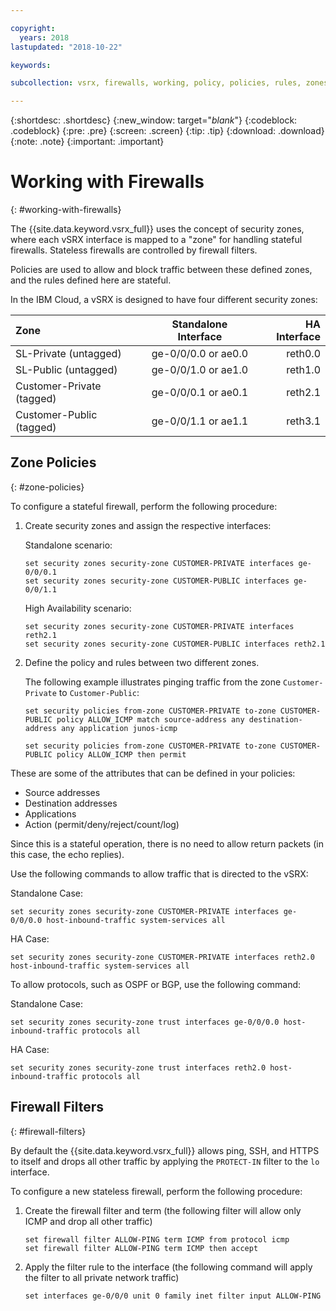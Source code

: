```yaml
---

copyright:
  years: 2018
lastupdated: "2018-10-22"

keywords:

subcollection: vsrx, firewalls, working, policy, policies, rules, zones, standalone, ha

---
```


{:shortdesc: .shortdesc}
{:new_window: target="_blank_"}
{:codeblock: .codeblock}
{:pre: .pre}
{:screen: .screen}
{:tip: .tip}
{:download: .download}
{:note: .note}
{:important: .important}

# Working with Firewalls
{: #working-with-firewalls}

The {{site.data.keyword.vsrx_full}} uses the concept of security zones, where each vSRX interface is mapped to a "zone" for handling stateful firewalls. Stateless firewalls are controlled by firewall filters.

Policies are used to allow and block traffic between these defined zones, and the rules defined here are stateful.

In the IBM Cloud, a vSRX is designed to have four different security zones:

| Zone                     | Standalone Interface | HA Interface |
| :---                     |        :----:        |         ---: |
| SL-Private (untagged)    | ge-0/0/0.0 or ae0.0  | reth0.0      |
| SL-Public (untagged)     | ge-0/0/1.0 or ae1.0  | reth1.0      |
| Customer-Private (tagged)| ge-0/0/0.1 or ae0.1  | reth2.1      |
| Customer-Public (tagged) | ge-0/0/1.1 or ae1.1  | reth3.1      |

## Zone Policies
{: #zone-policies}

To configure a stateful firewall, perform the following procedure:

1. Create security zones and assign the respective interfaces:

	Standalone scenario:
	```
	set security zones security-zone CUSTOMER-PRIVATE interfaces ge-0/0/0.1
	set security zones security-zone CUSTOMER-PUBLIC interfaces ge-0/0/1.1
	```
	High Availability scenario:
	```
	set security zones security-zone CUSTOMER-PRIVATE interfaces reth2.1
	set security zones security-zone CUSTOMER-PUBLIC interfaces reth2.1
	```
2. Define the policy and rules between two different zones.

	The following example illustrates pinging traffic from the zone `Customer-Private` to `Customer-Public`:

	```
	set security policies from-zone CUSTOMER-PRIVATE to-zone CUSTOMER-PUBLIC policy ALLOW_ICMP match source-address any destination-address any application junos-icmp

	set security policies from-zone CUSTOMER-PRIVATE to-zone CUSTOMER-PUBLIC policy ALLOW_ICMP then permit
	```

These are some of the attributes that can be defined in your policies:

* Source addresses
* Destination addresses
* Applications
* Action (permit/deny/reject/count/log)

Since this is a stateful operation, there is no need to allow return packets (in this case, the echo replies).

Use the following commands to allow traffic that is directed to the vSRX:

Standalone Case:
```
set security zones security-zone CUSTOMER-PRIVATE interfaces ge-0/0/0.0 host-inbound-traffic system-services all
```
HA Case:
```
set security zones security-zone CUSTOMER-PRIVATE interfaces reth2.0 host-inbound-traffic system-services all
```

To allow protocols, such as OSPF or BGP, use the following command:

Standalone Case:
```
set security zones security-zone trust interfaces ge-0/0/0.0 host-inbound-traffic protocols all
```
HA Case:
```
set security zones security-zone trust interfaces reth2.0 host-inbound-traffic protocols all
```

## Firewall Filters
{: #firewall-filters}

By default the {{site.data.keyword.vsrx_full}} allows ping, SSH, and HTTPS to itself and drops all other traffic by applying the `PROTECT-IN` filter to the `lo` interface.

To configure a new stateless firewall, perform the following procedure:

1. Create the firewall filter and term (the following filter will allow only ICMP and drop all other traffic)
	```
	set firewall filter ALLOW-PING term ICMP from protocol icmp
	set firewall filter ALLOW-PING term ICMP then accept
	```

2. Apply the filter rule to the interface (the following command will apply the filter to all private network traffic)
	```
	set interfaces ge-0/0/0 unit 0 family inet filter input ALLOW-PING
	```
